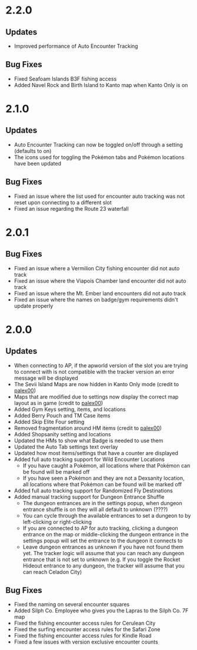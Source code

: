# 2.2.0
## Updates
+ Improved performance of Auto Encounter Tracking

## Bug Fixes
+ Fixed Seafoam Islands B3F fishing access
+ Added Navel Rock and Birth Island to Kanto map when Kanto Only is on

# 2.1.0
## Updates
+ Auto Encounter Tracking can now be toggled on/off through a setting (defaults to on)
+ The icons used for toggling the Pokémon tabs and Pokémon locations have been updated

## Bug Fixes
+ Fixed an issue where the list used for encounter auto tracking was not reset upon connecting to a different slot
+ Fixed an issue regarding the Route 23 waterfall

# 2.0.1
## Bug Fixes
+ Fixed an issue where a Vermilion City fishing encounter did not auto track
+ Fixed an issue where the Viapois Chamber land encounter did not auto track
+ Fixed an issue where the Mt. Ember land encounters did not auto track
+ Fixed an issue where the names on badge/gym requirements didn't update properly

# 2.0.0
## Updates
+ When connecting to AP, if the apworld version of the slot you are trying to connect with is not compatible with the tracker version an error message will be displayed
+ The Sevii Island Maps are now hidden in Kanto Only mode (credit to [palex00](https://github.com/palex00))
+ Maps that are modified due to settings now display the correct map layout as in game (credit to [palex00](https://github.com/palex00))
+ Added Gym Keys setting, items, and locations
+ Added Berry Pouch and TM Case items
+ Added Skip Elite Four setting
+ Removed fragmentation around HM items (credit to [palex00](https://github.com/palex00))
+ Added Shopsanity setting and locations
+ Updated the HMs to show what Badge is needed to use them
+ Updated the Auto Tab settings text overlay
+ Updated how most items/settings that have a counter are displayed
+ Added full auto tracking support for Wild Encounter Locations
  + If you have caught a Pokémon, all locations where that Pokémon can be found will be marked off
  + If you have seen a Pokémon and they are not a Dexsanity location, all locations where that Pokémon can be found will be marked off
+ Added full auto tracking support for Randomized Fly Destinations
+ Added manual tracking support for Dungeon Entrance Shuffle
  + The dungeon entrances are in the settings popup, when dungeon entrance shuffle is on they will all default to unknown (????)
  + You can cycle through the available entrances to set a dungeon to by left-clicking or right-clicking
  + If you are connected to AP for auto tracking, clicking a dungeon entrance on the map or middle-clicking the dungeon entrance in the settings popup will set the entrance to the dungeon it connects to
  + Leave dungeon entrances as unknown if you have not found them yet. The tracker logic will assume that you can reach any dungeon entrance that is not set to unknown (e.g. If you toggle the Rocket Hideout entrance to any dungeon, the tracker will assume that you can reach Celadon City)

## Bug Fixes
+ Fixed the naming on several encounter squares
+ Added Silph Co. Employee who gives you the Lapras to the Silph Co. 7F map
+ Fixed the fishing encounter access rules for Cerulean City
+ Fixed the surfing encounter access rules for the Safari Zone
+ Fixed the fishing encounter access rules for Kindle Road
+ Fixed a few issues with version exclusive encounter counts
